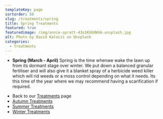 ```yaml
---
templateKey: page
sortorder: 50
slug: /treatments/spring
title: Spring Treatments
featured: true
featuredimage: /img/annie-spratt-43o1KVbOWXA-unsplash.jpg
alt: Photo by David Kaloczi on Unsplash
categories:
  - treatments
---
```


* **Spring  (March - April)**
  Spring is the time whenwe wake the lawn up from its dormant stage over winter.  We put down a balanced granular fertiliser and will also give it a blanket spray of a herbicide weed killer which will rid weeds or a moss control depending on what it needs.  Its this time of the year where we may recommend having a scarification if required.


- Back to our [Treatments](/treatments) page
- [Autumn Treatments](/treatments/autumn)
- [Summer Treatments](/treatments/summer)
- [Winter Treatments](/treatments/winter)